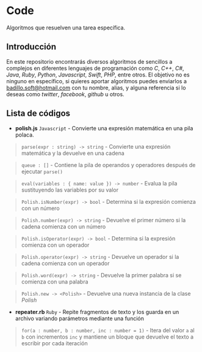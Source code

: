 # Code

Algoritmos que resuelven una tarea específica.

## Introducción

En este repositorio encontrarás diversos algoritmos de sencillos a complejos en diferentes
lenguajes de programación como *C*, *C++*, *C#*, *Java*, *Ruby*, *Python*, *Javascript*, *Swift*,
*PHP*, entre otros. El objetivo no es ninguno en específico, si quieres aportar algoritmos
puedes enviarlos a badillo.soft@hotmail.com con tu nombre, alias, y alguna referencia si
lo deseas como *twitter*, *facebook*, *github* u otros.

## Lista de códigos

* __polish.js__ `Javascript` - Convierte una expresión matemática en una pila polaca.

> `parse(expr : string) -> string` - Convierte una expresión matemática y la devuelve en una cadena

> `queue : []` - Contiene la pila de operandos y operadores después de ejecutar `parse()`

> `eval(variables : { name: value }) -> number` - Evalua la pila sustituyendo las variables por su valor

> `Polish.isNumber(expr) -> bool` - Determina si la expresión comienza con un número

> `Polish.number(expr) -> string` - Devuelve el primer número si la cadena comienza con un número

> `Polish.isOperator(expr) -> bool` - Determina si la expresión comienza con un operador

> `Polish.operator(expr) -> string` - Devuelve un operador si la cadena comienza con un operador

> `Polish.word(expr) -> string` - Devuelve la primer palabra si se comienza con una palabra

> `Polish.new -> <Polish>` - Devuelve una nueva instancia de la clase _Polish_

* __repeater.rb__ `Ruby` -  Repite fragmentos de texto y los guarda en un archivo
variando parámetros mediante una función

> `for(a : number, b : number, inc : number = 1)` - Itera del valor `a` al `b` con incrementos `inc`
y mantiene un bloque que devuelve el texto a escribir por cada iteración 